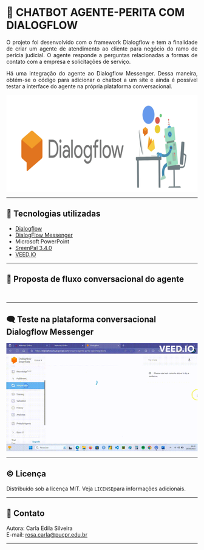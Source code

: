 # 🤖 CHATBOT AGENTE-PERITA COM DIALOGFLOW  
<p align='justify'>O projeto foi desenvolvido com o framework Dialogflow e tem a finalidade de criar um agente de atendimento ao cliente para negócio do ramo de perícia judicial. O agente responde a perguntas relacionadas a formas de contato com a empresa e solicitações de serviço.</p>
<p align='justify'>Há uma integração do agente ao Dialogflow Messenger. Dessa maneira, obtém-se o código para adicionar o chatbot a um site e ainda é possível testar a interface do agente na própria plataforma conversacional.</p>  
<center>
<img  align='middle' src='https://github.com/rosacarla/chatbot-via-Dialogflow/blob/main/images/dialogflow.png' width=720 height=256>
</center>

---  
## 🧰 Tecnologias utilizadas  
- [Dialogflow](https://dialogflow.cloud.google.com/)
- [DialogFlow Messenger](https://cloud.google.com/dialogflow/es/docs/integrations/dialogflow-messenger?hl=pt-br)
- Microsoft PowerPoint
- [SreenPal 3.4.0](https://screenpal.com/)
- [VEED.IO](https://www.veed.io/)
---  
## 🔡 Proposta de fluxo conversacional do agente  
<img src=''>  

--- 
## 🗨️ Teste na plataforma conversacional Dialogflow Messenger  
<img src='https://github.com/rosacarla/chatbot-via-Dialogflow/blob/main/images/agente-perita.gif'>  

---  
## ©️ Licença  
Distribuído sob a licença MIT. Veja `LICENSE`para informações adicionais.     

---  
## 📧 Contato  
Autora: Carla Edila Silveira  
E-mail: rosa.carla@pucpr.edu.br  

---  
